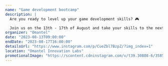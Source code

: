 ```yaml
---
name: "Game development bootcamp"
description: |
  Are you ready to level up your game development skills? 🎮

  Join us on the 13th - 17th of August and take your skills to the next level with #OmantelInnovationLabs Game Development Bootcamp. Apply now and learn about game development, design, and marketing from world-class trainers and speakers. 💡
organizer: "Omantel"
date: "2023-08-13T09:00:00"
endDate: "2023-08-17T16:00:00"
detailsUrl: "https://www.instagram.com/p/CueZbl7BzpZ/?img_index=1"
location: "Omantel Innovation Labs"
promotionalImage: "https://scontent.cdninstagram.com/v/t39.30808-6/358553761_18375171625053089_5924404408717732504_n.jpg?stp=dst-jpg_e15&_nc_ht=scontent.cdninstagram.com&_nc_cat=105&_nc_ohc=bvE9i6jlj8MAX_ILQKd&edm=APs17CUAAAAA&ccb=7-5&ig_cache_key=MzE0MzA2MTQzMTk2NTM4NTMzNw%3D%3D.2-ccb7-5&oh=00_AfCTq85hYe8Skw42s-KeJavCqDeUcYDm5qBMuRK47ixtxA&oe=64BC78EF&_nc_sid=10d13b"
---
```


